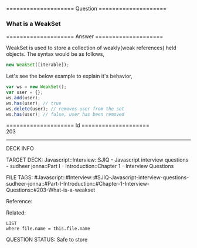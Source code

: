 ==================== Question ====================  

### What is a WeakSet  

==================== Answer ====================  

WeakSet is used to store a collection of weakly(weak references) held objects.
The syntax would be as follows,

```javascript
new WeakSet([iterable]);
```

Let's see the below example to explain it's behavior,

```javascript
var ws = new WeakSet();
var user = {};
ws.add(user);
ws.has(user); // true
ws.delete(user); // removes user from the set
ws.has(user); // false, user has been removed
```

==================== Id ====================  
203
<!--ID: 1707879811859-->

---

DECK INFO

TARGET DECK: Javascript::Interview::SJIQ - Javascript interview questions - sudheer jonna::Part I - Introduction::Chapter 1 - Interview Questions

FILE TAGS: #Javascript::#Interview::#SJIQ-Javascript-interview-questions-sudheer-jonna::#Part-I-Introduction::#Chapter-1-Interview-Questions::#203-What-is-a-weakset

Reference:

Related:

```dataview
LIST
where file.name = this.file.name
```
QUESTION STATUS: Safe to store
